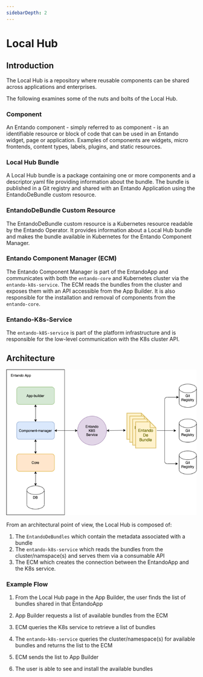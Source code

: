 ```yaml
---
sidebarDepth: 2
---
```

# Local Hub

## Introduction

The Local Hub is a repository where 
reusable components can be shared across applications and enterprises.

The following examines some of the nuts and bolts of the Local Hub.

### Component

An Entando component - simply referred to as component - is an identifiable resource or block of
code that can be used in an Entando widget, page or
application. Examples of components are widgets, micro frontends,
content types, labels, plugins, and static resources.

### Local Hub Bundle

A Local Hub bundle is a package containing one or more components and a
descriptor.yaml file providing information about the bundle. The
bundle is published in a Git registry and shared with an Entando
Application using the EntandoDeBundle custom resource.

### EntandoDeBundle Custom Resource

The EntandoDeBundle custom resource is a Kubernetes resource
readable by the Entando Operator. It provides information
about a Local Hub bundle and makes the bundle available in Kubernetes for the
Entando Component Manager.

### Entando Component Manager (ECM)

The Entando Component Manager is part of the
EntandoApp and communicates with both the `entando-core` and Kubernetes cluster via the `entando-k8s-service`. The ECM reads the bundles from the cluster and exposes them with an API accessible from the App Builder. It is
also responsible for the installation and removal of components from the `entando-core`. 

### Entando-K8s-Service

The `entando-k8S-service` is part of the platform infrastructure and is
responsible for the low-level communication with the K8s cluster API.

## Architecture

![Local Hub Architecture](./img/local-hub-architecture.png)

From an architectural point of view, the Local Hub is composed of: 
1. The `EntandoDeBundles` which contain the metadata associated with a bundle
2. The `entando-k8s-service` which reads the bundles from the
cluster/namspace(s) and serves them via a consumable API 
3. The ECM which creates the connection between the EntandoApp
and the K8s service.

### Example Flow

1.  From the Local Hub page in the App Builder, the user finds the
    list of bundles shared in that EntandoApp

2.  App Builder requests a list of available bundles from the ECM 

3.  ECM queries the K8s service to retrieve a list of
    bundles

4.  The `entando-k8s-service` queries the cluster/namespace(s) 
    for available bundles and returns the list to the ECM

5.  ECM sends the list to App Builder

6.  The user is able to see and install the available bundles
